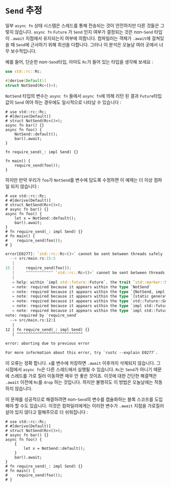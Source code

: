 # `Send` 추정

일부 `async fn` 상태 시스템은 스레드를 통해 전송되는 것이 안전하지만
다른 것들은 그렇지 않습니다. `async fn` `Future` 가 `Send` 인지 여부가 결정되는 것은
non-`Send` 타입이 `.await` 지점에서 유지되는지 여부에 의합니다. 컴파일러는
객체가 `.await`에 걸쳐있을 때 `Send`에 근사하기 위해 최선을 다합니다.
그러나 이 분석은 오늘날 여러 곳에서 너무 보수적입니다.

예를 들어, 단순한 non-`Send`타입, 아마도 `Rc`가 들어 있는 타입을 생각해 보세요 :

```rust
use std::rc::Rc;

#[derive(Default)]
struct NotSend(Rc<()>);
```

`NotSend` 타입의 변수는 `async fn` 들에서 `async fn`에 의해 리턴 된 결과 `Future`타입 값이
`Send` 여야 하는 경우에도 일시적으로 나타날 수 있습니다 :

```rust,edition2018
# use std::rc::Rc;
# #[derive(Default)]
# struct NotSend(Rc<()>);
async fn bar() {}
async fn foo() {
    NotSend::default();
    bar().await;
}

fn require_send(_: impl Send) {}

fn main() {
    require_send(foo());
}
```

하지만 만약 우리가 `foo`가 `NotSend`를 변수에 담도록 수정하면 이 예제는 더 이상 컴파일 되지 않습니다 :

```rust,edition2018
# use std::rc::Rc;
# #[derive(Default)]
# struct NotSend(Rc<()>);
# async fn bar() {}
async fn foo() {
    let x = NotSend::default();
    bar().await;
}
# fn require_send(_: impl Send) {}
# fn main() {
#    require_send(foo());
# }
```

```rust
error[E0277]: `std::rc::Rc<()>` cannot be sent between threads safely
  --> src/main.rs:15:5
   |
15 |     require_send(foo());
   |     ^^^^^^^^^^^^ `std::rc::Rc<()>` cannot be sent between threads safely
   |
   = help: within `impl std::future::Future`, the trait `std::marker::Send` is not implemented for `std::rc::Rc<()>`
   = note: required because it appears within the type `NotSend`
   = note: required because it appears within the type `{NotSend, impl std::future::Future, ()}`
   = note: required because it appears within the type `[static generator@src/main.rs:7:16: 10:2 {NotSend, impl std::future::Future, ()}]`
   = note: required because it appears within the type `std::future::GenFuture<[static generator@src/main.rs:7:16: 10:2 {NotSend, impl std::future::Future, ()}]>`
   = note: required because it appears within the type `impl std::future::Future`
   = note: required because it appears within the type `impl std::future::Future`
note: required by `require_send`
  --> src/main.rs:12:1
   |
12 | fn require_send(_: impl Send) {}
   | ^^^^^^^^^^^^^^^^^^^^^^^^^^^^^

error: aborting due to previous error

For more information about this error, try `rustc --explain E0277`.
```

이 오류는 정확 합니다. `x`를 변수에 저장하면 `.await` 이후까지 삭제되지 않습니다.
그 시점에서 `async fn`은
다른 스레드에서 실행될 수 있습니다. `Rc`는 `Send`가 아니기 때문에 스레드를 가로 질러 이동하면
매우 안 좋은 것이죠. 이것에 대한 간단한 해결책은 `.await` 이전에 `Rc`를 `drop` 하는 것입니다.
하지만 불행히도 이 방법은 오늘날에는 작동하지 않습니다.

이 문제를 성공적으로 해결하려면 non-`Send`의 변수를 캡슐화하는 블록 스코프를 도입해야 할 수도 있습니다.
이것은 컴파일러에게는 이러한 변수가 `.await` 지점을 가로질러 살아 있지 않다고 말해주므로 더 쉬워집니다 :

```rust,edition2018
# use std::rc::Rc;
# #[derive(Default)]
# struct NotSend(Rc<()>);
# async fn bar() {}
async fn foo() {
    {
        let x = NotSend::default();
    }
    bar().await;
}
# fn require_send(_: impl Send) {}
# fn main() {
#    require_send(foo());
# }
```
